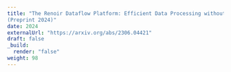 ```yaml
---
title: "The Renoir Dataflow Platform: Efficient Data Processing without Complexity
(Preprint 2024)"
date: 2024
externalUrl: "https://arxiv.org/abs/2306.04421"
draft: false
_build:
  render: "false"
weight: 98
---
```

